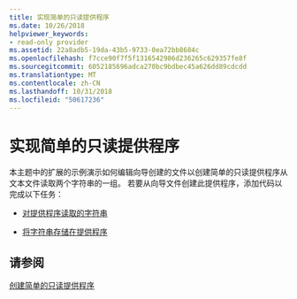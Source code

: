 ```yaml
---
title: 实现简单的只读提供程序
ms.date: 10/26/2018
helpviewer_keywords:
- read-only provider
ms.assetid: 22a8adb5-19da-43b5-9733-0ea72bb8684c
ms.openlocfilehash: f7cce90f7f5f1316542986d236265c629357fe8f
ms.sourcegitcommit: 6052185696adca270bc9bdbec45a626dd89cdcdd
ms.translationtype: MT
ms.contentlocale: zh-CN
ms.lasthandoff: 10/31/2018
ms.locfileid: "50617236"
---
```

# <a name="implementing-the-simple-read-only-provider"></a>实现简单的只读提供程序

本主题中的扩展的示例演示如何编辑向导创建的文件以创建简单的只读提供程序从文本文件读取两个字符串的一组。 若要从向导文件创建此提供程序，添加代码以完成以下任务：

- [对提供程序读取的字符串](../../data/oledb/reading-strings-into-the-ole-db-provider.md)

- [将字符串存储在提供程序](../../data/oledb/storing-strings-in-the-ole-db-provider.md)

## <a name="see-also"></a>请参阅

[创建简单的只读提供程序](../../data/oledb/creating-a-simple-read-only-provider.md)<br/>
